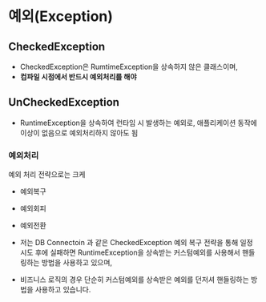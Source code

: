 # 예외(Exception)


## CheckedException
- CheckedException은 RumtimeException을 상속하지 않은 클래스이며,
- **컴파일 시점에서 반드시 예외처리를 해야**


## UnCheckedException

- RuntimeException을 상속하여 런타임 시 발생하는 예외로, 애플리케이션 동작에 이상이 없음으로 
  예외처리하지 않아도 됨





### 예외처리

예외 처리 전략으로는 크케

- 예외복구
- 예외회피
- 예외전환

- 저는 DB Connectoin 과 같은 CheckedException 예외 복구 전략을 통해
  일정 시도 후에 실패하면 RuntimeException을 상속받는 커스텀예외를 사용해서 핸들링하는 방법을 사용하고 있으며,

- 비즈니스 로직의 경우 단순히 커스텀예외를 상속받은 예외를 던저셔 핸들링하는 방법을 사용하고 있습니다.